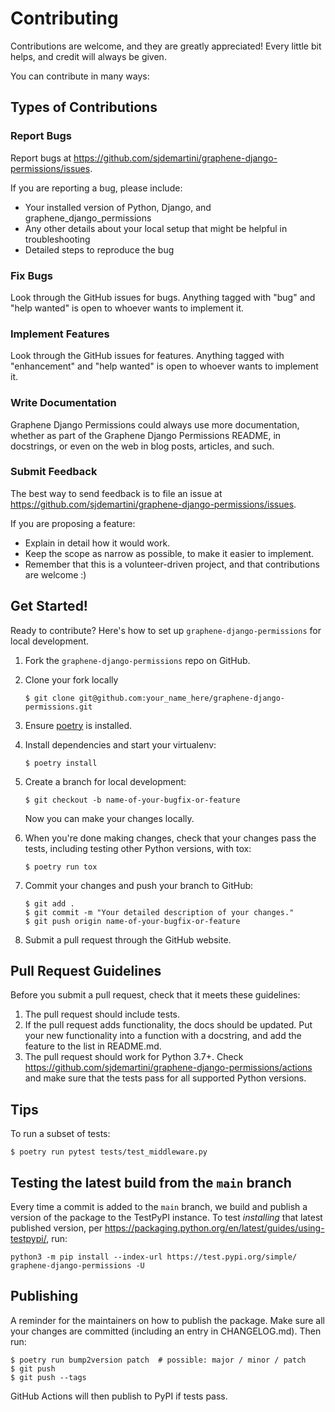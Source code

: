 # Contributing

Contributions are welcome, and they are greatly appreciated! Every little bit
helps, and credit will always be given.

You can contribute in many ways:

## Types of Contributions

### Report Bugs

Report bugs at https://github.com/sjdemartini/graphene-django-permissions/issues.

If you are reporting a bug, please include:

* Your installed version of Python, Django, and graphene_django_permissions
* Any other details about your local setup that might be helpful in troubleshooting
* Detailed steps to reproduce the bug

### Fix Bugs

Look through the GitHub issues for bugs. Anything tagged with "bug" and "help
wanted" is open to whoever wants to implement it.

### Implement Features

Look through the GitHub issues for features. Anything tagged with "enhancement"
and "help wanted" is open to whoever wants to implement it.

### Write Documentation

Graphene Django Permissions could always use more documentation, whether as part of the
Graphene Django Permissions README, in docstrings, or even on the web in blog posts,
articles, and such.

### Submit Feedback

The best way to send feedback is to file an issue at https://github.com/sjdemartini/graphene-django-permissions/issues.

If you are proposing a feature:

* Explain in detail how it would work.
* Keep the scope as narrow as possible, to make it easier to implement.
* Remember that this is a volunteer-driven project, and that contributions
  are welcome :)

## Get Started!

Ready to contribute? Here's how to set up `graphene-django-permissions` for local development.

1. Fork the `graphene-django-permissions` repo on GitHub.
2. Clone your fork locally

    ```shell
    $ git clone git@github.com:your_name_here/graphene-django-permissions.git
    ```

3. Ensure [poetry](https://python-poetry.org/docs/) is installed.
4. Install dependencies and start your virtualenv:

    ```shell
    $ poetry install
    ```

5. Create a branch for local development:

    ```shell
    $ git checkout -b name-of-your-bugfix-or-feature
    ```

    Now you can make your changes locally.

6. When you're done making changes, check that your changes pass the
   tests, including testing other Python versions, with tox:

    ```shell
    $ poetry run tox
    ```

7. Commit your changes and push your branch to GitHub:

    ```shell
    $ git add .
    $ git commit -m "Your detailed description of your changes."
    $ git push origin name-of-your-bugfix-or-feature
    ```

8. Submit a pull request through the GitHub website.

## Pull Request Guidelines

Before you submit a pull request, check that it meets these guidelines:

1. The pull request should include tests.
2. If the pull request adds functionality, the docs should be updated. Put
   your new functionality into a function with a docstring, and add the
   feature to the list in README.md.
3. The pull request should work for Python 3.7+. Check
   https://github.com/sjdemartini/graphene-django-permissions/actions
   and make sure that the tests pass for all supported Python versions.

## Tips

To run a subset of tests:

```shell
$ poetry run pytest tests/test_middleware.py
```

## Testing the latest build from the `main` branch

Every time a commit is added to the `main` branch, we build and publish a version of the
package to the TestPyPI instance. To test *installing* that latest published version,
per https://packaging.python.org/en/latest/guides/using-testpypi/, run:

```shell
python3 -m pip install --index-url https://test.pypi.org/simple/ graphene-django-permissions -U
```

## Publishing

A reminder for the maintainers on how to publish the package.
Make sure all your changes are committed (including an entry in CHANGELOG.md).
Then run:

```shell
$ poetry run bump2version patch  # possible: major / minor / patch
$ git push
$ git push --tags
```

GitHub Actions will then publish to PyPI if tests pass.
